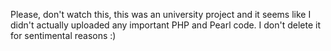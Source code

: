 Please, don't watch this, this was an university project and it seems like I didn't actually uploaded any important PHP and Pearl code.
I don't delete it for sentimental reasons :)
